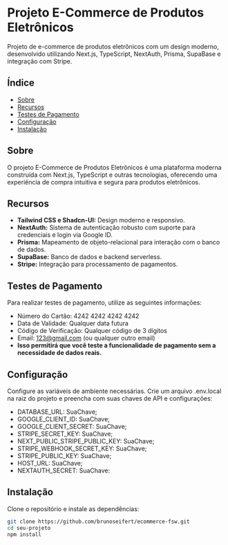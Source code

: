 # Projeto E-Commerce de Produtos Eletrônicos

Projeto de e-commerce de produtos eletrônicos com um design moderno, desenvolvido utilizando Next.js, TypeScript, NextAuth, Prisma, SupaBase e integração com Stripe.

## Índice

- [Sobre](#sobre)
- [Recursos](#recursos)
- [Testes de Pagamento](#testes-de-pagamento)
- [Configuração](#configuração)
- [Instalação](#instalação)

## Sobre

O projeto E-Commerce de Produtos Eletrônicos é uma plataforma moderna construída com Next.js, TypeScript e outras tecnologias, oferecendo uma experiência de compra intuitiva e segura para produtos eletrônicos.

## Recursos

- **Tailwind CSS e Shadcn-UI:** Design moderno e responsivo.
- **NextAuth:** Sistema de autenticação robusto com suporte para credenciais e login via Google ID.
- **Prisma:** Mapeamento de objeto-relacional para interação com o banco de dados.
- **SupaBase:** Banco de dados e backend serverless.
- **Stripe:** Integração para processamento de pagamentos.

## Testes de Pagamento
Para realizar testes de pagamento, utilize as seguintes informações:

- Número do Cartão: 4242 4242 4242 4242
- Data de Validade: Qualquer data futura
- Código de Verificação: Qualquer código de 3 dígitos
- Email: 123@gmail.com (ou qualquer outro email)
- **Isso permitirá que você teste a funcionalidade de pagamento sem a necessidade de dados reais.**

## Configuração
Configure as variáveis de ambiente necessárias. Crie um arquivo .env.local na raiz do projeto e preencha com suas chaves de API e configurações:
   - DATABASE_URL: SuaChave;
   - GOOGLE_CLIENT_ID: SuaChave;
   - GOOGLE_CLIENT_SECRET: SuaChave;
   - STRIPE_SECRET_KEY: SuaChave;
   - NEXT_PUBLIC_STRIPE_PUBLIC_KEY: SuaChave;
   - STRIPE_WEBHOOK_SECRET_KEY: SuaChave;
   - STRIPE_PUBLIC_KEY: SuaChave;
   - HOST_URL: SuaChave;
   - NEXTAUTH_SECRET: SuaChave:

## Instalação

Clone o repositório e instale as dependências:

```bash
git clone https://github.com/brunoseifert/ecommerce-fsw.git
cd seu-projeto
npm install
